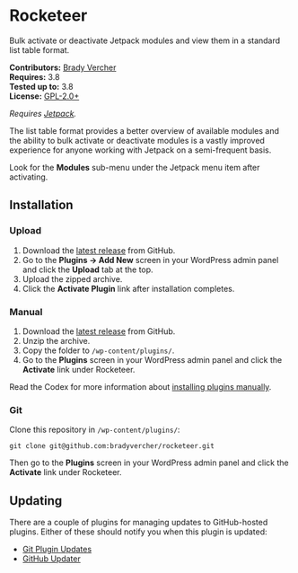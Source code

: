 # Rocketeer

Bulk activate or deactivate Jetpack modules and view them in a standard list table format.

__Contributors:__ [Brady Vercher](https://twitter.com/bradyvercher)  
__Requires:__ 3.8  
__Tested up to:__ 3.8  
__License:__ [GPL-2.0+](http://www.gnu.org/licenses/gpl-2.0.html)

_Requires [Jetpack](http://wordpress.org/plugins/jetpack/)._

The list table format provides a better overview of available modules and the ability to bulk activate or deactivate modules is a vastly improved experience for anyone working with Jetpack on a semi-frequent basis.

Look for the **Modules** sub-menu under the Jetpack menu item after activating.

## Installation ##

### Upload ###

1. Download the [latest release](https://github.com/bradyvercher/rocketeer/archive/master.zip) from GitHub.
2. Go to the __Plugins &rarr; Add New__ screen in your WordPress admin panel and click the __Upload__ tab at the top.
3. Upload the zipped archive.
4. Click the __Activate Plugin__ link after installation completes.

### Manual ###

1. Download the [latest release](https://github.com/bradyvercher/rocketeer/archive/master.zip) from GitHub.
2. Unzip the archive.
3. Copy the folder to `/wp-content/plugins/`.
4. Go to the __Plugins__ screen in your WordPress admin panel and click the __Activate__ link under Rocketeer.

Read the Codex for more information about [installing plugins manually](http://codex.wordpress.org/Managing_Plugins#Manual_Plugin_Installation).

### Git ###

Clone this repository in `/wp-content/plugins/`:

`git clone git@github.com:bradyvercher/rocketeer.git`

Then go to the __Plugins__ screen in your WordPress admin panel and click the __Activate__ link under Rocketeer.

## Updating ##

There are a couple of plugins for managing updates to GitHub-hosted plugins. Either of these should notify you when this plugin is updated:

* [Git Plugin Updates](https://github.com/brainstormmedia/git-plugin-updates)
* [GitHub Updater](https://github.com/afragen/github-updater)
